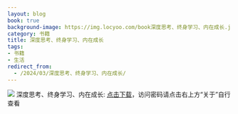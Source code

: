```yaml
---
layout: blog
book: true
background-image: https://img.locyoo.com/book深度思考、终身学习、内在成长.jpg
category: 书籍
title: 深度思考、终身学习、内在成长
tags:
- 书籍
- 生活
redirect_from:
  - /2024/03/深度思考、终身学习、内在成长/
---
```

![](https://img.locyoo.com/book深度思考、终身学习、内在成长.jpg)
深度思考、终身学习、内在成长: <a name = "ref1" href="https://url18.ctfile.com/f/50983618-1418301650-432aa1?p=3619">点击下载</a>，访问密码请点击右上方“关于”自行查看